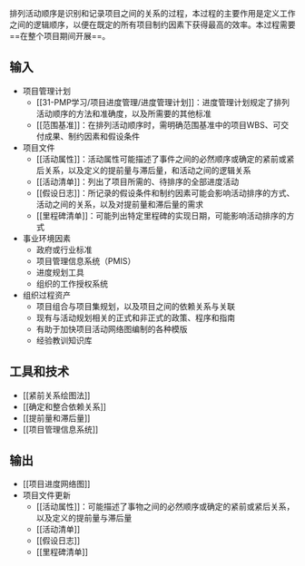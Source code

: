 排列活动顺序是识别和记录项目之间的关系的过程，本过程的主要作用是定义工作之间的逻辑顺序，以便在既定的所有项目制约因素下获得最高的效率。本过程需要==在整个项目期间开展==。

## 输入
+ 项目管理计划
	+ [[31-PMP学习/项目进度管理/进度管理计划]]：进度管理计划规定了排列活动顺序的方法和准确度，以及所需要的其他标准
	+ [[范围基准]]：在排列活动顺序时，需明确范围基准中的项目WBS、可交付成果、制约因素和假设条件
+ 项目文件
	+ [[活动属性]]：活动属性可能描述了事件之间的必然顺序或确定的紧前或紧后关系，以及定义的提前量与滞后量，和活动之间的逻辑关系
	+ [[活动清单]]：列出了项目所需的、待排序的全部进度活动
	+ [[假设日志]]：所记录的假设条件和制约因素可能会影响活动排序的方式、活动之间的关系，以及对提前量和滞后量的需求
	+ [[里程碑清单]]：可能列出特定里程碑的实现日期，可能影响活动排序的方式
+ 事业环境因素
	+ 政府或行业标准
	+ 项目管理信息系统（PMIS）
	+ 进度规划工具
	+ 组织的工作授权系统
+ 组织过程资产
	+ 项目组合与项目集规划，以及项目之间的依赖关系与关联
	+ 现有与活动规划相关的正式和非正式的政策、程序和指南
	+ 有助于加快项目活动网络图编制的各种模版
	+ 经验教训知识库

## 工具和技术
+ [[紧前关系绘图法]]
+ [[确定和整合依赖关系]]
+ [[提前量和滞后量]]
+ [[项目管理信息系统]]

## 输出
+ [[项目进度网络图]]
+ 项目文件更新
	+ [[活动属性]]：可能描述了事物之间的必然顺序或确定的紧前或紧后关系，以及定义的提前量与滞后量
	+ [[活动清单]]
	+ [[假设日志]]
	+ [[里程碑清单]]